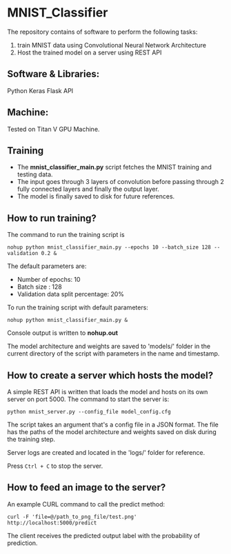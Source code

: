 # MNIST_Classifier

The repository contains of software to perform the following tasks:

1. train MNIST data using Convolutional Neural Network Architecture
2. Host the trained model on a server using REST API

## Software & Libraries:

Python
Keras
Flask API

## Machine:

Tested on Titan V GPU Machine. 

## Training

- The **mnist_classifier_main.py** script fetches the MNIST training and testing data.
- The input goes through 3 layers of convolution before passing through 2 fully connected layers and finally the output layer.
- The model is finally saved to disk for future references.

## How to run training?

The command to run the training script is

```
nohup python mnist_classifier_main.py --epochs 10 --batch_size 128 --validation 0.2 &
```

The default parameters are:
- Number of epochs: 10
- Batch size : 128
- Validation data split percentage: 20%

To run the training script with default parameters:

```
nohup python mnist_classifier_main.py &
```

Console output is written to **nohup.out**

The model architecture and weights are saved to 'models/' folder in the current directory of the script with parameters in the name and timestamp. 


## How to create a server which hosts the model?

A simple REST API is written that loads the model and hosts on its own server on port 5000.
The command to start the server is:

```
python mnist_server.py --config_file model_config.cfg
```

The script takes an argument that's a config file in a JSON format. The file has the paths of the model architecture and weights saved on disk during the training step. 

Server logs are created and located in the 'logs/' folder for reference.

Press ``` Ctrl + C ``` to stop the server. 

## How to feed an image to the server?

An example CURL command to call the predict method:

```
curl -F 'file=@/path_to_png_file/test.png' http://localhost:5000/predict
```

The client receives the predicted output label with the probability of prediction.



